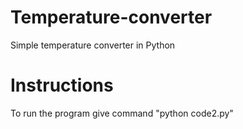 # Temperature-converter
Simple temperature converter in Python
# Instructions
To run the program give command "python code2.py"
